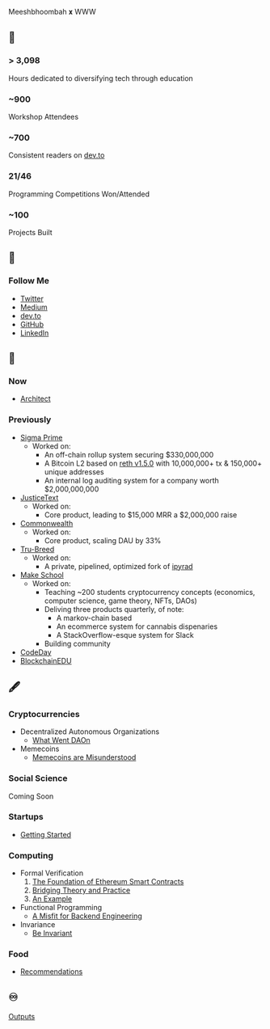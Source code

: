 Meeshbhoombah 𝐱 WWW

## 🔢
### > 3,098 
Hours dedicated to diversifying tech through education

### ~900
Workshop Attendees

### ~700
Consistent readers on [dev.to](https://dev.to/meeshbhoombah)

### 21/46
Programming Competitions Won/Attended

### ~100
Projects Built

## 🔁
### Follow Me
- [Twitter](https://twitter.com/meeshbhoombah)
- [Medium](https://meeshbhoombah.medium.com/)
- [dev.to](https://dev.to/meeshbhoombah)
- [GitHub](https://github.com/meeshbhoombah/)
- [LinkedIn](https://www.linkedin.com/in/meeshbhoombah/)

## 🤔
### Now
- [Architect](https://twitter.com/_thearchproj_)

### Previously
- [Sigma Prime](https://sigmaprime.io/)
    + Worked on:
        * An off-chain rollup system securing $330,000,000
        * A Bitcoin L2 based on [reth v1.5.0](https://github.com/paradigmxyz/reth/releases/tag/v1.0.5) 
          with 10,000,000+ tx & 150,000+ unique addresses
        * An internal log auditing system for a company worth $2,000,000,000
- [JusticeText](https://justicetext.com/)
    + Worked on:
        * Core product, leading to $15,000 MRR a $2,000,000 raise
- [Commonwealth](https://commonwealth.im/)
    + Worked on:
        * Core product, scaling DAU by 33%
- [Tru-Breed](https://www.tru-breed.com/)
    + Worked on:
        * A private, pipelined, optimized fork of [ipyrad](https://github.com/dereneaton/ipyrad)
- [Make School](https://makeschool.org/)
    + Worked on:
        * Teaching ~200 students cryptocurrency concepts (economics, computer science, game theory, NFTs, DAOs)
        * Deliving three products quarterly, of note:
            - A markov-chain based 
            - An ecommerce system for cannabis dispenaries
            - A StackOverflow-esque system for Slack
        * Building community
- [CodeDay](https://www.codeday.org/)
- [BlockchainEDU](https://www.blockchainedu.org/)

## 🖋
### Cryptocurrencies
- Decentralized Autonomous Organizations
    + [What Went DAOn](https://meeshbhoombah.medium.com/what-went-daon-e11ba29a5931)
- Memecoins
    + [Memecoins are Misunderstood](https://meeshbhoombah.medium.com/memecoins-are-misunderstood-a7485486e4b7)

### Social Science
Coming Soon

### Startups
- [Getting Started](/writing/startups/getting-started.md)

### Computing
- Formal Verification
    1. [The Foundation of Ethereum Smart Contracts](https://dev.to/meeshbhoombah/formal-verification-of-ethereum-smart-contracts-4mb4)
    2. [Bridging Theory and Practice](https://dev.to/meeshbhoombah/formal-verification-bridging-theory-and-practice-2931`)
    3. [An Example](https://dev.to/meeshbhoombah/formal-verification-an-example-33c)
- Functional Programming
    + [A Misfit for Backend Engineering](https://dev.to/meeshbhoombah/functional-programming-a-misfit-for-backend-engineering-2aak)
- Invariance
    + [Be Invariant](https://dev.to/meeshbhoombah/be-invariant-4hn2)

### Food
- [Recommendations](/writing/food/recommendations.md)

## ♾
[Outputs](https://meeshbhoombah2020.notion.site/Outputs-25bce498609c4d089bc670ec3dfce8ad)


